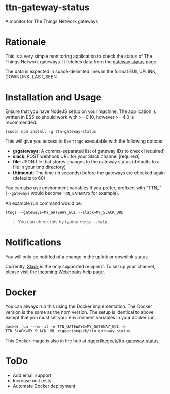 # ttn-gateway-status

A monitor for The Things Network gateways

# Rationale

This is a very simple monitoring application to check the status of The Things Network gateways. It fetches
data from the [gateway status](https://staging.thethingsnetwork.org/gatewaystatus) page.

The data is expected in space-delimited lines in the format EUI, UPLINK, DOWNLINK, LAST_SEEN.

# Installation and Usage

Ensure that you have NodeJS setup on your machine. The application is written in ES5 so should work with >= 0.10,
however >= 4.0 is recommended.

    [sudo] npm install -g ttn-gateway-status

This will give you access to the `ttngs` executable with the following options:

  - **g/gateways**: A comma-separated list of gateway IDs to check [required]
  - **slack**: POST webhook URL for your Slack channel [required]
  - **file**: JSON file that stores changes to the gateway status (defaults to a file in your tmp directory)
  - **t/timeout**: The time (in seconds) before the gateways are checked again (defaults to 60)

You can also use environment variables if you prefer, prefixed with "TTN_" (`--gateways` would become `TTN_GATEWAYS`
for example).

An example run command would be:

    ttngs --gateways=MY_GATEWAY_EUI --slack=MY_SLACK_URL

> You can check this by typing `ttngs --help`.

# Notifications

You will only be notified of a change in the uplink or downlink status.

Currently, [Slack](https://slack.com) is the only supported recipient. To set up your channel, please visit the
[Incoming WebHooks](https://slack.com/apps/A0F7XDUAZ-incoming-webhooks) help page.

# Docker

You can always run this using the Docker implementation. The Docker version is the same as the npm version. The
setup is identical to above, except that you must set your environment variables in your docker run.

    docker run --rm -it -e TTN_GATEWAYS=MY_GATEWAY_EUI -e TTN_SLACK=MY_SLACK_URL riggerthegeek/ttn-gateway-status

This Docker image is also in the hub at [riggerthegeek/ttn-gateway-status](https://hub.docker.com/r/riggerthegeek/ttn-gateway-status).

# ToDo

 - Add email support
 - Increase unit tests
 - Automate Docker deployment
